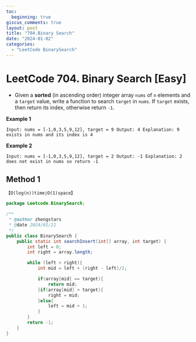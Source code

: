 ```yaml
---
toc:
  beginning: true
giscus_comments: true
layout: post
title: "704.Binary Search"
date: "2024-01-02"
categories:
  - "LeetCode BinarySearch"
---
```


# LeetCode 704. Binary Search [Easy]

- Given a **sorted** (in ascending order) integer array `nums` of `n` elements and a `target` value, write a function to search `target` in `nums`. If `target` exists, then return its index, otherwise return `-1`.

**Example 1**

```
Input: nums = [-1,0,3,5,9,12], target = 9 Output: 4 Explanation: 9 exists in nums and its index is 4
```

**Example 2**

```
Input: nums = [-1,0,3,5,9,12], target = 2 Output: -1 Explanation: 2 does not exist in nums so return -1
```



## Method 1

```tex
【O(log(n))time∣O(1)space】
```

```java
package Leetcode.BinarySearch;

/**
 * @author zhengstars
 * @date 2024/01/21
 */
public class BinarySearch {
    public static int searchInsert(int[] array, int target) {
        int left = 0;
        int right = array.length;

        while (left < right){
            int mid = left + (right - left)/2;

            if(array[mid] == target){
                return mid;
            }if(array[mid] > target){
                right = mid;
            }else{
                left = mid + 1;
            }
        }
        return -1;
    }
}

```















